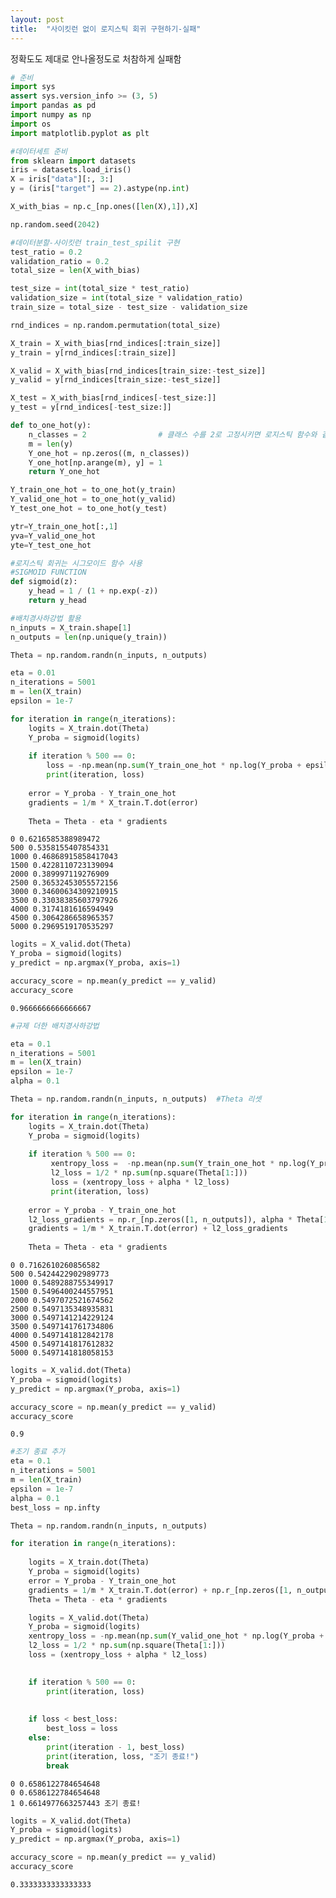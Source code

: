 ```yaml
---
layout: post
title:  "사이킷런 없이 로지스틱 회귀 구현하기-실패"
---
```


정확도도 제대로 안나올정도로 처참하게 실패함

```python
# 준비
import sys
assert sys.version_info >= (3, 5)
import pandas as pd
import numpy as np
import os
import matplotlib.pyplot as plt
```


```python
#데이터세트 준비
from sklearn import datasets
iris = datasets.load_iris()
X = iris["data"][:, 3:]                   
y = (iris["target"] == 2).astype(np.int)  

X_with_bias = np.c_[np.ones([len(X),1]),X]

np.random.seed(2042)
```


```python
#데이터분할-사이킷런 train_test_spilit 구현
test_ratio = 0.2
validation_ratio = 0.2
total_size = len(X_with_bias)

test_size = int(total_size * test_ratio)
validation_size = int(total_size * validation_ratio)
train_size = total_size - test_size - validation_size

rnd_indices = np.random.permutation(total_size)

X_train = X_with_bias[rnd_indices[:train_size]]
y_train = y[rnd_indices[:train_size]]

X_valid = X_with_bias[rnd_indices[train_size:-test_size]]
y_valid = y[rnd_indices[train_size:-test_size]]

X_test = X_with_bias[rnd_indices[-test_size:]]
y_test = y[rnd_indices[-test_size:]]

def to_one_hot(y):
    n_classes = 2                # 클래스 수를 2로 고정시키면 로지스틱 함수와 같다.
    m = len(y)                             
    Y_one_hot = np.zeros((m, n_classes))    
    Y_one_hot[np.arange(m), y] = 1          
    return Y_one_hot

Y_train_one_hot = to_one_hot(y_train)
Y_valid_one_hot = to_one_hot(y_valid)
Y_test_one_hot = to_one_hot(y_test)

ytr=Y_train_one_hot[:,1]
yva=Y_valid_one_hot
yte=Y_test_one_hot
```


```python
#로지스틱 회귀는 시그모이드 함수 사용
#SIGMOID FUNCTION
def sigmoid(z):
    y_head = 1 / (1 + np.exp(-z))
    return y_head
```


```python
#배치경사하강법 활용
n_inputs = X_train.shape[1]           
n_outputs = len(np.unique(y_train))   

Theta = np.random.randn(n_inputs, n_outputs)

eta = 0.01
n_iterations = 5001
m = len(X_train)
epsilon = 1e-7

for iteration in range(n_iterations):     
    logits = X_train.dot(Theta)
    Y_proba = sigmoid(logits)
    
    if iteration % 500 == 0:              
        loss = -np.mean(np.sum(Y_train_one_hot * np.log(Y_proba + epsilon), axis=1))
        print(iteration, loss)
    
    error = Y_proba - Y_train_one_hot     
    gradients = 1/m * X_train.T.dot(error)
    
    Theta = Theta - eta * gradients   
```

    0 0.6216585388989472
    500 0.5358155407854331
    1000 0.46868915858417043
    1500 0.4228110723139094
    2000 0.389997119276909
    2500 0.36532453055572156
    3000 0.34600634309210915
    3500 0.33038385603797926
    4000 0.3174181616594949
    4500 0.3064286658965357
    5000 0.2969519170535297
    


```python
logits = X_valid.dot(Theta)              
Y_proba = sigmoid(logits)
y_predict = np.argmax(Y_proba, axis=1)          

accuracy_score = np.mean(y_predict == y_valid)  
accuracy_score
```




    0.9666666666666667




```python
#규제 더한 배치경사하강법

eta = 0.1
n_iterations = 5001
m = len(X_train)
epsilon = 1e-7
alpha = 0.1       

Theta = np.random.randn(n_inputs, n_outputs)  #Theta 리셋

for iteration in range(n_iterations):
    logits = X_train.dot(Theta)
    Y_proba = sigmoid(logits)
    
    if iteration % 500 == 0:
         xentropy_loss =  -np.mean(np.sum(Y_train_one_hot * np.log(Y_proba + epsilon), axis=1))
         l2_loss = 1/2 * np.sum(np.square(Theta[1:]))
         loss = (xentropy_loss + alpha * l2_loss)    
         print(iteration, loss)
    
    error = Y_proba - Y_train_one_hot
    l2_loss_gradients = np.r_[np.zeros([1, n_outputs]), alpha * Theta[1:]]   
    gradients = 1/m * X_train.T.dot(error) + l2_loss_gradients
    
    Theta = Theta - eta * gradients
```

    0 0.7162610260856582
    500 0.5424422902989773
    1000 0.5489288755349917
    1500 0.5496400244557951
    2000 0.5497072521674562
    2500 0.5497135348935831
    3000 0.5497141214229124
    3500 0.5497141761734806
    4000 0.5497141812842178
    4500 0.5497141817612832
    5000 0.5497141818058153
    


```python
logits = X_valid.dot(Theta)
Y_proba = sigmoid(logits)
y_predict = np.argmax(Y_proba, axis=1)

accuracy_score = np.mean(y_predict == y_valid)
accuracy_score
```




    0.9




```python
#조기 종료 추가
eta = 0.1 
n_iterations = 5001
m = len(X_train)
epsilon = 1e-7
alpha = 0.1            
best_loss = np.infty   

Theta = np.random.randn(n_inputs, n_outputs)  

for iteration in range(n_iterations):
    
    logits = X_train.dot(Theta)
    Y_proba = sigmoid(logits)
    error = Y_proba - Y_train_one_hot
    gradients = 1/m * X_train.T.dot(error) + np.r_[np.zeros([1, n_outputs]), alpha * Theta[1:]]
    Theta = Theta - eta * gradients

    logits = X_valid.dot(Theta)
    Y_proba = sigmoid(logits)
    xentropy_loss = -np.mean(np.sum(Y_valid_one_hot * np.log(Y_proba + epsilon), axis=1))
    l2_loss = 1/2 * np.sum(np.square(Theta[1:]))
    loss = (xentropy_loss + alpha * l2_loss)
    

    if iteration % 500 == 0:
        print(iteration, loss)
        
    
    if loss < best_loss:
        best_loss = loss
    else:                                      
        print(iteration - 1, best_loss)        
        print(iteration, loss, "조기 종료!")
        break

```

    0 0.6586122784654648
    0 0.6586122784654648
    1 0.6614977663257443 조기 종료!
    


```python
logits = X_valid.dot(Theta)
Y_proba = sigmoid(logits)
y_predict = np.argmax(Y_proba, axis=1)

accuracy_score = np.mean(y_predict == y_valid)
accuracy_score
```




    0.3333333333333333


